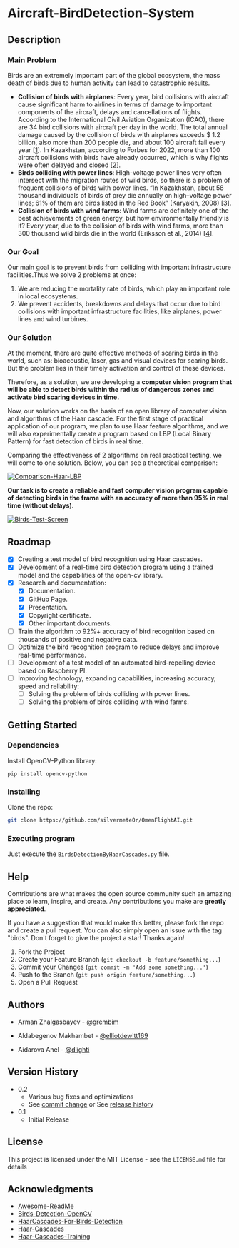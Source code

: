 # Aircraft-BirdDetection-System 
## Description

### Main Problem

Birds are an extremely important part of the global ecosystem, the mass death of birds due to human activity can lead to catastrophic results.
* <b>Collision of birds with airplanes</b>: Every year, bird collisions with aircraft cause significant harm to airlines in terms of damage to important components of the aircraft, delays and cancellations of flights. According to the International Civil Aviation Organization (ICAO), there are 34 bird collisions with aircraft per day in the world. The total annual damage caused by the collision of birds with airplanes exceeds $ 1.2 billion, also more than 200 people die, and about 100 aircraft fail every year [<a href="https://www.inventiva.co.in/trends/what-are-bird-strikes-3-potential-risks-to-the-aviation-industry-how-do-pilots-and-airports-tackle-them/">1</a>]. In Kazakhstan, according to Forbes for 2022, more than 100 aircraft collisions with birds have already occurred, which is why flights were often delayed and closed [<a href="https://forbes.kz/process/100_straykov_za_god_pochemu_v_kazahstanskie_samoletyi_vse_chasche_popadayut_ptitsyi/">2</a>].
* <b>Birds colliding with power lines</b>: High-voltage power lines very often intersect with the migration routes of wild birds, so there is a problem of frequent collisions of birds with power lines. “In Kazakhstan, about 58 thousand individuals of birds of prey die annually on high–voltage power lines; 61% of them are birds listed in the Red Book” (Karyakin, 2008) [<a href="https://www.acbk.kz/article/default/view?id=359">3</a>]. 
* <b>Collision of birds with wind farms</b>: Wind farms are definitely one of the best achievements of green energy, but how environmentally friendly is it? Every year, due to the collision of birds with wind farms, more than 300 thousand wild birds die in the world (Eriksson et al., 2014) [<a href="https://abcbirds.org/blog21/wind-turbine-mortality/">4</a>].

### Our Goal

Our main goal is to prevent birds from colliding with important infrastructure facilities.Thus we solve 2 problems at once:
1) We are reducing the mortality rate of birds, which play an important role in local ecosystems.
2) We prevent accidents, breakdowns and delays that occur due to bird collisions with important infrastructure facilities, like airplanes, power lines and wind turbines.

### Our Solution

At the moment, there are quite effective methods of scaring birds in the world, such as: bioacoustic, laser, gas and visual devices for scaring birds. But the problem lies in their timely activation and control of these devices. 

Therefore, as a solution, we are developing a **computer vision program that will be able to detect birds within the radius of dangerous zones and activate bird scaring devices in time.**

Now, our solution works on the basis of an open library of computer vision and algorithms of the Haar cascade. For the first stage of practical application of our program, we plan to use Haar feature algorithms, and we will also experimentally create a program based on LBP (Local Binary Pattern) for fast detection of birds in real time.

Comparing the effectiveness of 2 algorithms on real practical testing, we will come to one solution. Below, you can see a theoretical comparison:

[![Comparison-Haar-LBP][link]](https://medium.com/mindboard/a-deep-learning-solution-to-detect-and-mask-human-faces-in-videos-ad1451e89350)

**Our task is to create a reliable and fast computer vision program capable of detecting birds in the frame with an accuracy of more than 95% in real time (without delays).**

[![Birds-Test-Screen][birds-test]](#)

## Roadmap

- [x] Creating a test model of bird recognition using Haar cascades.
- [x] Development of a real-time bird detection program using a trained model and the capabilities of the open-cv library.
- [x] Research and documentation:
    - [x] Documentation.
    - [x] GitHub Page.
    - [x] Presentation.
    - [x] Copyright certificate.
    - [x] Other important documents.
- [ ] Train the algorithm to 92%+ accuracy of bird recognition based on thousands of positive and negative data.
- [ ] Optimize the bird recognition program to reduce delays and improve real-time performance.
- [ ] Development of a test model of an automated bird-repelling device based on Raspberry PI.
- [ ] Improving technology, expanding capabilities, increasing accuracy, speed and reliability:
    - [ ] Solving the problem of birds colliding with power lines.
    - [ ] Solving the problem of birds colliding with wind farms.

## Getting Started

### Dependencies

Install OpenCV-Python library:
   ```
   pip install opencv-python
   ```

### Installing

Clone the repo:
   ```sh
   git clone https://github.com/silvermete0r/OmenFlightAI.git
   ```

### Executing program

Just execute the `BirdsDetectionByHaarCascades.py` file.

## Help

Contributions are what makes the open source community such an amazing place to learn, inspire, and create. Any contributions you make are **greatly appreciated**.

If you have a suggestion that would make this better, please fork the repo and create a pull request. You can also simply open an issue with the tag "birds".
Don't forget to give the project a star! Thanks again!

1. Fork the Project
2. Create your Feature Branch (`git checkout -b feature/something...`)
3. Commit your Changes (`git commit -m 'Add some something...'`)
4. Push to the Branch (`git push origin feature/something...`)
5. Open a Pull Request

## Authors

* Arman Zhalgasbayev - 
[@grembim](https://www.instagram.com/grembim)

* Aldabegenov Makhambet - 
[@elliotdewitt169](https://www.instagram.com/elliotdewitt169)

* Aidarova Anel - 
[@dlighti](https://www.instagram.com/dlighti)

## Version History

* 0.2
    * Various bug fixes and optimizations
    * See [commit change]() or See [release history]()
* 0.1
    * Initial Release

## License

This project is licensed under the MIT License - see the `LICENSE.md` file for details

## Acknowledgments

* [Awesome-ReadMe](https://github.com/matiassingers/awesome-readme)
* [Birds-Detection-OpenCV](https://github.com/yenusu/OpenCV-Birds-Detection-Algorithm)
* [HaarCascades-For-Birds-Detection](https://github.com/Souravjyoti/Bird_detection)
* [Haar-Cascades](https://docs.opencv.org/3.4/db/d28/tutorial_cascade_classifier.html)
* [Haar-Cascades-Training](https://github.com/mrnugget/opencv-haar-classifier-training)




<!-- MARKDOWN LINKS & IMAGES -->
[birds-test]: https://sun9-west.userapi.com/sun9-5/s/v1/ig2/_F_u3FaRel-aT3OEO25hPe2BxMDfJn-qlUfwvDemc17tVL4TkW8JpvSSEKkQ_Fgl7yjnBIY9ofedUPffSbHQ9AfK.jpg?size=2224x1098&quality=95&type=album
[link]: https://miro.medium.com/max/1100/1*iLS7tWM9hfWNZGeBnv3qgA.png
